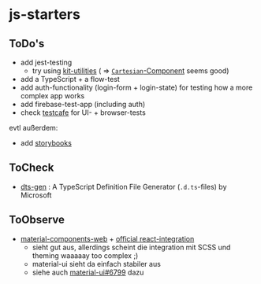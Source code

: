 # js-starters

## ToDo's
* add jest-testing
    * try using [kit-utilities](https://github.com/c8r/kit) ( => [`Cartesian`-Component](https://github.com/c8r/kit#cartesian) seems good)
* add a TypeScript + a flow-test
* add auth-functionality (login-form + login-state) for testing how a more complex app works
* add firebase-test-app (including auth)
* check [testcafe](https://github.com/DevExpress/testcafe) for UI- + browser-tests

evtl außerdem:
* add [storybooks](https://github.com/storybooks/storybook)

## ToCheck
* [dts-gen](https://github.com/Microsoft/dts-gen) : A TypeScript Definition File Generator (`.d.ts`-files) by Microsoft

## ToObserve
* [material-components-web](https://github.com/material-components/material-components-web) + [official react-integration](https://github.com/material-components/material-components-web-react)
    * sieht gut aus, allerdings scheint die integration mit SCSS und theming waaaaay too complex ;)
    * material-ui sieht da einfach stabiler aus
    * siehe auch [material-ui#6799](https://github.com/mui-org/material-ui/issues/6799) dazu

